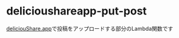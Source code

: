 # delicioushareapp-put-post

[deliciouShare.app](https://openbeta.delicioushare.app)で投稿をアップロードする部分のLambda関数です
